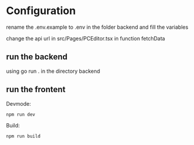 # Configuration
rename the .env.example to .env in the folder backend and fill the variables

change the api url in src/Pages/PCEditor.tsx in function fetchData

## run the backend
using go run . in the directory backend

## run the frontent
Devmode:
```
npm run dev
```

Build:
```
npm run build
```